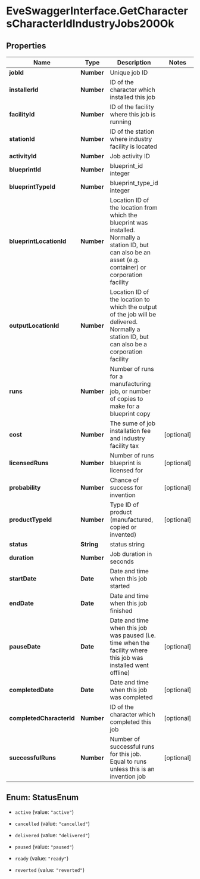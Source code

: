 # EveSwaggerInterface.GetCharactersCharacterIdIndustryJobs200Ok

## Properties
Name | Type | Description | Notes
------------ | ------------- | ------------- | -------------
**jobId** | **Number** | Unique job ID | 
**installerId** | **Number** | ID of the character which installed this job | 
**facilityId** | **Number** | ID of the facility where this job is running | 
**stationId** | **Number** | ID of the station where industry facility is located | 
**activityId** | **Number** | Job activity ID | 
**blueprintId** | **Number** | blueprint_id integer | 
**blueprintTypeId** | **Number** | blueprint_type_id integer | 
**blueprintLocationId** | **Number** | Location ID of the location from which the blueprint was installed. Normally a station ID, but can also be an asset (e.g. container) or corporation facility | 
**outputLocationId** | **Number** | Location ID of the location to which the output of the job will be delivered. Normally a station ID, but can also be a corporation facility | 
**runs** | **Number** | Number of runs for a manufacturing job, or number of copies to make for a blueprint copy | 
**cost** | **Number** | The sume of job installation fee and industry facility tax | [optional] 
**licensedRuns** | **Number** | Number of runs blueprint is licensed for | [optional] 
**probability** | **Number** | Chance of success for invention | [optional] 
**productTypeId** | **Number** | Type ID of product (manufactured, copied or invented) | [optional] 
**status** | **String** | status string | 
**duration** | **Number** | Job duration in seconds | 
**startDate** | **Date** | Date and time when this job started | 
**endDate** | **Date** | Date and time when this job finished | 
**pauseDate** | **Date** | Date and time when this job was paused (i.e. time when the facility where this job was installed went offline) | [optional] 
**completedDate** | **Date** | Date and time when this job was completed | [optional] 
**completedCharacterId** | **Number** | ID of the character which completed this job | [optional] 
**successfulRuns** | **Number** | Number of successful runs for this job. Equal to runs unless this is an invention job | [optional] 


<a name="StatusEnum"></a>
## Enum: StatusEnum


* `active` (value: `"active"`)

* `cancelled` (value: `"cancelled"`)

* `delivered` (value: `"delivered"`)

* `paused` (value: `"paused"`)

* `ready` (value: `"ready"`)

* `reverted` (value: `"reverted"`)




